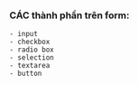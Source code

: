 ### CÁC thành phần trên form:
    - input
    - checkbox
    - radio box
    - selection
    - textarea
    - button
